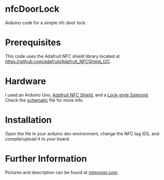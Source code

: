 nfcDoorLock
===========

Arduino code for a simple nfc door lock.

Prerequisites
=============

This code uses the Adafruit NFC shield library located at https://github.com/adafruit/Adafruit_NFCShield_I2C.

Hardware
========

I used an Arduino Uno, [Adafruit NFC Shield](https://www.adafruit.com/products/789), and a [Lock-style Solenoid](https://www.adafruit.com/products/1512).  Check the [schematic](schematic.png) file for more info.


Installation
============

Open the file in your arduino dev environment, change the NFC tag IDS, and compile/upload it to your board.


Further Information
===================

Pictures and description can be found at [mtmosier.com](http://mtmosier.com/80-arduino/72-nfcdoorlock).

